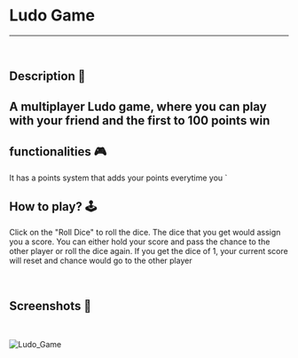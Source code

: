 # **Ludo Game** 

---

<br>

## **Description 📃**
A multiplayer Ludo game, where you can play with your friend and the first to 100 points win
- 

## **functionalities 🎮**
It has a points system that adds your points everytime you `
<br>

## **How to play? 🕹️**
Click on the "Roll Dice" to roll the dice. The dice that you get would assign you a score.
You can either hold your score and pass the chance to the other player or roll the dice again.
If you get the dice of 1, your current score will reset and chance would go to the other player

<br>

## **Screenshots 📸**

<br>


![Ludo_Game](https://github.com/kunjgit/GameZone/assets/100008872/2e373bda-1f8a-412f-a303-8f51f9c8de80)
